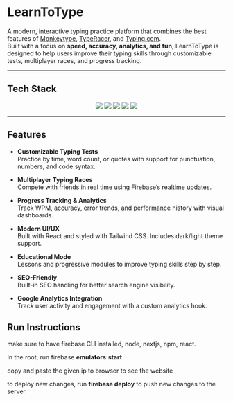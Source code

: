 #  LearnToType

A modern, interactive typing practice platform that combines the best features of [Monkeytype](https://monkeytype.com), [TypeRacer](https://play.typeracer.com), and [Typing.com](https://www.typing.com).  
Built with a focus on **speed, accuracy, analytics, and fun**, LearnToType is designed to help users improve their typing skills through customizable tests, multiplayer races, and progress tracking.

---

##  Tech Stack

<p align="center">
  <img src="https://img.shields.io/badge/React-20232a?style=for-the-badge&logo=react&logoColor=61DAFB" />
  <img src="https://img.shields.io/badge/TailwindCSS-06B6D4?style=for-the-badge&logo=tailwindcss&logoColor=white" />
  <img src="https://img.shields.io/badge/Firebase-ffca28?style=for-the-badge&logo=firebase&logoColor=black" />
  <img src="https://img.shields.io/badge/Node.js-339933?style=for-the-badge&logo=nodedotjs&logoColor=white" />
  <img src="https://img.shields.io/badge/npm-CB3837?style=for-the-badge&logo=npm&logoColor=white" />
</p>

---

##  Features

-  **Customizable Typing Tests**  
  Practice by time, word count, or quotes with support for punctuation, numbers, and code syntax.

-  **Multiplayer Typing Races**  
  Compete with friends in real time using Firebase’s realtime updates.

-  **Progress Tracking & Analytics**  
  Track WPM, accuracy, error trends, and performance history with visual dashboards.

-  **Modern UI/UX**  
  Built with React and styled with Tailwind CSS. Includes dark/light theme support.

-  **Educational Mode**  
  Lessons and progressive modules to improve typing skills step by step.

-  **SEO-Friendly**  
  Built-in SEO handling for better search engine visibility.

-  **Google Analytics Integration**  
  Track user activity and engagement with a custom analytics hook.

## Run Instructions

  make sure to have firebase CLI installed, node, nextjs, npm, react.

  In the root, run firebase __emulators:start__

  copy and paste the given ip to browser to see the website

  to deploy new changes, run __firebase deploy__ to push new changes to the server    


